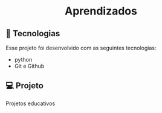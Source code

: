 <h1 align="center"> Aprendizados </h1>

## 🚀 Tecnologias

Esse projeto foi desenvolvido com as seguintes tecnologias:

- python
- Git e Github
  

## 💻 Projeto

 Projetos educativos 
